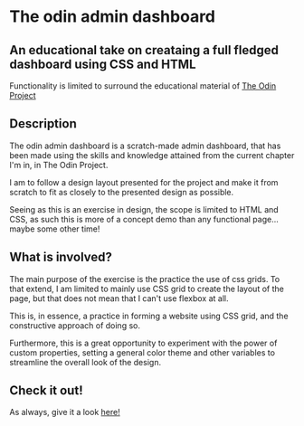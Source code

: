 # The odin admin dashboard

## An educational take on creataing a full fledged dashboard using CSS and HTML

Functionality is limited to surround the educational material of [The Odin Project](https://www.theodinproject.com/lessons/node-path-intermediate-html-and-css-admin-dashboard)

## Description

The odin admin dashboard is a scratch-made admin dashboard, that has been made using the skills and knowledge attained from the current chapter I'm in, in The Odin Project.

I am to follow a design layout presented for the project and make it from scratch to fit as closely to the presented design as possible.

Seeing as this is an exercise in design, the scope is limited to HTML and CSS, as such this is more of a concept demo than any functional page... maybe some other time!

## What is involved?

The main purpose of the exercise is the practice the use of css grids. To that extend, I am limited to mainly use CSS grid to create the layout of the page, but that does not mean that I can't use flexbox at all.

This is, in essence, a practice in forming a website using CSS grid, and the constructive approach of doing so.

Furthermore, this is a great opportunity to experiment with the power of custom properties, setting a general color theme and other variables to streamline the overall look of the design.

## Check it out!

As always, give it a look [here!](https://danishkodemonkey.github.io/odin-adm-dashboard/)
